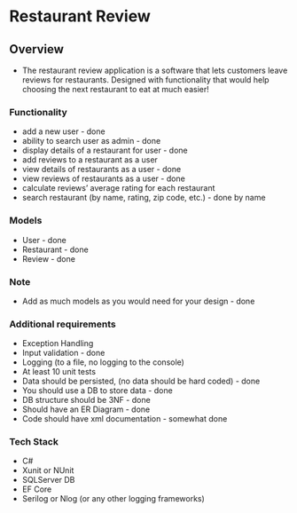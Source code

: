 # Restaurant Review 

## Overview 

- The restaurant review application is a software that lets customers leave reviews for restaurants. Designed with functionality that would help choosing the next restaurant to eat at much easier! 

### Functionality 

- add a new user - done
- ability to search user as admin - done
- display details of a restaurant for user - done
- add reviews to a restaurant as a user
- view details of restaurants as a user - done
- view reviews of restaurants as a user - done
- calculate reviews’ average rating for each restaurant
- search restaurant (by name, rating, zip code, etc.) - done by name

### Models 

- User - done
- Restaurant - done
- Review - done

### Note 
- Add as much models as you would need for your design - done

### Additional requirements
- Exception Handling
- Input validation - done
- Logging (to a file, no logging to the console)
- At least 10 unit tests
- Data should be persisted, (no data should be hard coded) - done
- You should use a DB to store data - done
- DB structure should be 3NF - done
- Should have an ER Diagram - done
- Code should have xml documentation - somewhat done

### Tech Stack 
- C# 
- Xunit or NUnit
- SQLServer DB 
- EF Core 
- Serilog or Nlog (or any other logging frameworks) 

 